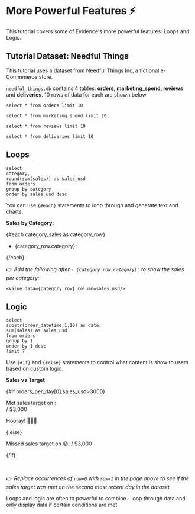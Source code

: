 # More Powerful Features ⚡
This tutorial covers some of Evidence's more powerful features: Loops and Logic.

## Tutorial Dataset: Needful Things
This tutorial uses a dataset from Needful Things Inc, a fictional e-Commmerce store. 

`needful_things.db` contains 4 tables: **orders, marketing_spend, reviews** and **deliveries**. 10 rows of data for each are shown below

```orders
select * from orders limit 10
```

```marketing_spend
select * from marketing_spend limit 10
```

```reviews
select * from reviews limit 10
```

```deliveries
select * from deliveries limit 10
```

## Loops

```category_sales
select
category,
round(sum(sales)) as sales_usd
from orders
group by category
order by sales_usd desc
```

You can use `{#each}` statements to loop through and generate text and charts.

**Sales by Category:**

{#each category_sales as category_row}

- {category_row.category}: 
<Value data={category_row} column=sales_usd/>

{/each}

👉 _Add the following after `- {category_row.category}:` to show the sales per category:_

`<Value data={category_row} column=sales_usd/>`

## Logic

```orders_per_day
select
substr(order_datetime,1,10) as date,
sum(sales) as sales_usd
from orders
group by 1
order by 1 desc
limit 7
```

Use `{#if}` and `{#else}` statements to control what content is show to users based on custom logic.

**Sales vs Target**

{#if orders_per_day[0].sales_usd>3000}

Met sales target
on <Value data={orders_per_day} column=date row=0 />:  
<Value data={orders_per_day} column=sales_usd row=0 /> / $3,000

Hooray! 🥳🥳🥳

{:else}

Missed sales target 
on <Value data={orders_per_day} column=date row=0 /> 😞: 
<Value data={orders_per_day} column=sales_usd row=0 /> / $3,000

{/if}

<br>

👉 _Replace occurrences of `row=0` with `row=1` in the page above to see if the sales target was met on the second most recent day in the dataset_

Loops and logic are often to powerful to combine - loop through data and only display data if certain conditions are met.

<br>
<br>